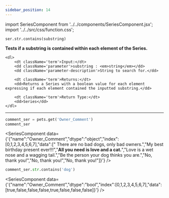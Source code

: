 ```yaml
---
sidebar_position: 14
---
```

import SeriesComponent from '../../components/SeriesComponent.jsx';
import '../../src/css/function.css';

<code>ser.str.contains(substring)</code>

<div className='base'>
    <p><strong>Tests if a substring is contained within each element of the Series.</strong></p>

    <dl>
        <dt className='term'>Input:</dt>
        <dd className='parameter'>substring : <em>string</em></dd>
        <dd className='parameter-description'>String to search for.</dd>

        <dt className='term'>Returns:</dt>
        <dd>Returns a Series with a boolean value for each element expressing if each element contained the inputted substring.</dd>

        <dt className='term'>Return Type:</dt>
        <dd>Series</dd>
    </dl>
</div>

---

```python
comment_ser = pets.get('Owner_Comment')
comment_ser
```
<SeriesComponent data={'{"name":"Owner_Comment","dtype":"object","index":[0,1,2,3,4,5,6,7],"data":["      There are no bad dogs, only bad owners.","My best birthday present ever!!!","****All you need is love and a cat.****","Love is a wet nose and a wagging tail.","Be the person your dog thinks you are.","No, thank you!","No, thank you!","No, thank you!"]}'} />

```python
comment_ser.str.contains('dog')
```
<SeriesComponent data={'{"name":"Owner_Comment","dtype":"bool","index":[0,1,2,3,4,5,6,7],"data":[true,false,false,false,true,false,false,false]}'} />